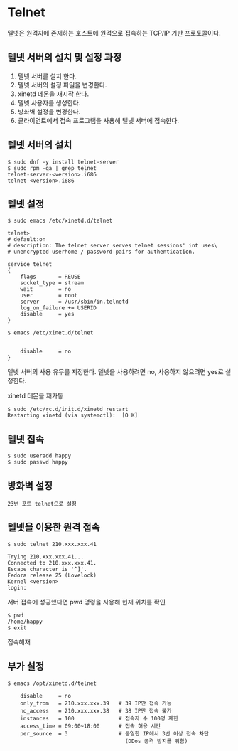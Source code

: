 
# Telnet

 텔넷은 원격지에 존재하는 호스트에 원격으로 접속하는 TCP/IP 기반 프로토콜이다.
 
## 텔넷 서버의 설치 및 설정 과정
 
1) 텔넷 서버를 설치 한다.
2) 텔넷 서버의 설정 파일을 변경한다.
3) xinetd 데몬을 재시작 한다.
4) 텔넷 사용자를 생성한다.
5) 방화벽 설정을 변경한다.
6) 클라이언트에서 접속 프로그램을 사용해 텔넷 서버에 접속한다.

## 텔넷 서버의 설치

	$ sudo dnf -y install telnet-server
	$ sudo rpm -qa | grep telnet
	telnet-server-<version>.i686
	telnet-<version>.i686
	
## 텔넷 설정

	$ sudo emacs /etc/xinetd.d/telnet
	
	telnet>
	# default:on
	# description: The telnet server serves telnet sessions' int uses\
	# unencrypted userhome / password pairs for authentication.
	
	service telnet
	{
		flags       = REUSE
		socket_type = stream
		wait        = no
		user        = root
		server      = /usr/sbin/in.telnetd
		log_on_failure += USERID
		disable     = yes
	}
	
	$ emacs /etc/xinet.d/telnet
	
	
		disable     = no
	}
	
텔넷 서버의 사용 유무를 지정한다. 텔넷을 사용하려면 no, 사용하지 않으려면 yes로 설정한다.

xinetd 데몬을 재가동

	$ sudo /etc/rc.d/init.d/xinetd restart
	Restarting xinetd (via systemctl):  [O K]


## 텔넷 접속

	$ sudo useradd happy
	$ sudo passwd happy
	
## 방화벽 설정

	23번 포트 telnet으로 설정
	
## 텔넷을 이용한 원격 접속


	$ sudo telnet 210.xxx.xxx.41
	
	Trying 210.xxx.xxx.41...
	Connected to 210.xxx.xxx.41.
	Escape character is '^]'.
	Fedora release 25 (Lovelock)
	Kernel <version>
	login:
	
서버 접속에 성공했다면 pwd 명령을 사용해 현재 위치를 확인

	$ pwd
	/home/happy
	$ exit

접속해재

## 부가 설정

	$ emacs /opt/xinetd.d/telnet
	
		disable     = no
		only_from   = 210.xxx.xxx.39   # 39 IP만 접속 가능
		no_access   = 210.xxx.xxx.38   # 38 IP만 접속 불가
		instances   = 100              # 접속자 수 100명 제한
		access_time = 09:00~18:00      # 접속 허용 시간
		per_source  = 3                # 동일한 IP에서 3번 이상 접속 차단
	                                     (DDos 공격 방지를 위함)




